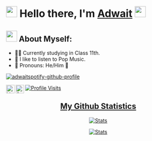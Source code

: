 #  <img src="https://cdn.discordapp.com/emojis/818707877497667635.gif?v=1" width="30px"> Hello there, I'm [Adwait](https://youtube.com/c/CHOK1NGBOMBARDI3R) <img src="https://cdn.discordapp.com/emojis/818707877497667635.gif?v=1" width="30px">

## <img src="https://cdn.discordapp.com/emojis/825569379042459698.gif?v=1" width="30px"> About Myself:
   
- 👨‍🎓 Currently studying in Class 11th.
- 🎵 I like to listen to Pop Music.
- 🤔 Pronouns: He/Him 👦

[![adwaitspotify-github-profile](https://spotify-github-profile.vercel.app/api/view?uid=svsgp66c6wikzf3u08peke9oy&cover_image=true&theme=default&bar_color=53b14f&bar_color_cover=true)](https://github.com/kittinan/spotify-github-profile)

<a href="https://www.youtube.com/c/CHOK1NGBOMBARDI3R">
  <img align="left" alt="Youtube" width="23px" src="https://raw.githubusercontent.com/peterthehan/peterthehan/master/assets/youtube.svg" />
  
<a href="https://open.spotify.com/user/svsgp66c6wikzf3u08peke9oy">
  <img align="left" alt="Spotify" width="23px" src="https://raw.githubusercontent.com/peterthehan/peterthehan/master/assets/spotify.svg" />

![Profile Visits](https://komarev.com/ghpvc/?username=AdwaitTheDev&color=brightgreen&label=Profile-Visits&width=26px)

<h2 align="center">My Github Statistics</h2>

<div align="center">
  
  [![Stats](https://github-readme-stats.vercel.app/api?username=AdwaitTheDev&show_icons=true&theme=midnight-purple)](https://github.com/AdwaitTheDev)
  
  [![Stats](https://github-readme-stats.vercel.app/api/top-langs/?username=AdwaitTheDev&layout=compact&theme=midnight-purple)](https://github.com/AdwaitTheDev)
  
   
</div>

</a>
